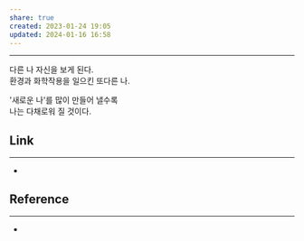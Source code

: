 ```yaml
---
share: true
created: 2023-01-24 19:05
updated: 2024-01-16 16:58
---
```


---

다른 나 자신을 보게 된다.  
환경과 화학작용을 일으킨 또다른 나.

'새로운 나'를 많이 만들어 낼수록  
나는 다채로워 질 것이다.



## Link
---
- 


## Reference
---
- 